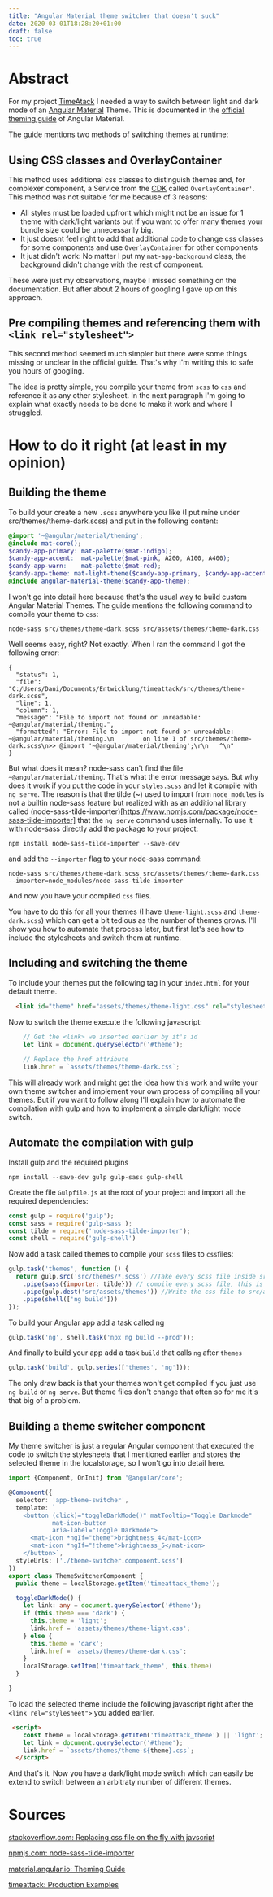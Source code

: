 ```yaml
---
title: "Angular Material theme switcher that doesn't suck"
date: 2020-03-01T18:28:20+01:00
draft: false
toc: true
---
```


# Abstract

For my project [TimeAtack](https://github.com/danielr1996/timeattack) I needed a way to switch between light and 
dark mode of an [Angular Material](https://material.angular.io/) Theme. This is documented in 
the [official theming guide](https://material.angular.io/guide/theming#defining-a-custom-theme) of Angular Material.

The guide mentions two methods of switching themes at runtime:

## Using CSS classes and OverlayContainer

This method uses additional css classes to distinguish themes and, for complexer component, 
a Service from the [CDK](https://material.angular.io/cdk/categories) called `OverlayContainer'`.
This method was not suitable for me because of 3 reasons:

- All styles must be loaded upfront which might not be an issue for 1 theme with dark/light variants but if you want to 
offer many themes your bundle size could be unnecessarily big.
- It just doesnt feel right to add that additional code to change css classes for some components and use 
`OverlayContainer` for other components
- It just didn't work: No matter I put my `mat-app-background` class, the background didn't 
change with the rest of component.

These were just my observations, maybe I missed something on the documentation. 
But after about 2 hours of googling I gave up on this approach.

## Pre compiling themes and referencing them with `<link rel="stylesheet">`

This second method seemed much simpler but there were some things missing or unclear in the official guide. 
That's why I'm writing this to safe you hours of googling.

The idea is pretty simple, you compile your theme from `scss` to `css` and reference it as any other stylesheet. 
In the next paragraph I'm going to explain what exactly needs to be done to make it work and where I struggled.

# How to do it right (at least in my opinion)
## Building the theme
To build your create a new `.scss` anywhere you like (I put mine under src/themes/theme-dark.scss) and put in the 
following content:
```.scss
@import '~@angular/material/theming';
@include mat-core();
$candy-app-primary: mat-palette($mat-indigo);
$candy-app-accent:  mat-palette($mat-pink, A200, A100, A400);
$candy-app-warn:    mat-palette($mat-red);
$candy-app-theme: mat-light-theme($candy-app-primary, $candy-app-accent, $candy-app-warn);
@include angular-material-theme($candy-app-theme);
```

I won't go into detail here because that's the usual way to build custom Angular Material Themes.
The guide mentions the following command to compile your theme to `css`:

```shell script
node-sass src/themes/theme-dark.scss src/assets/themes/theme-dark.css
```

Well seems easy, right? Not exactly. When I ran the command I got the following error:
```shell script
{
  "status": 1,
  "file": "C:/Users/Dani/Documents/Entwicklung/timeattack/src/themes/theme-dark.scss",
  "line": 1,
  "column": 1,
  "message": "File to import not found or unreadable: ~@angular/material/theming.",
  "formatted": "Error: File to import not found or unreadable: ~@angular/material/theming.\n        on line 1 of src/themes/theme-dark.scss\n>> @import '~@angular/material/theming';\r\n   ^\n"
}

```

But what does it mean? node-sass can't find the file `~@angular/material/theming`. That's what the error message says.
But why does it work if you put the code in your `styles.scss` and let it compile with `ng serve`. 
The reason is that the tilde (~) used to import from `node_modules` is not a builtin node-sass feature but realized with 
as an additional library called (node-sass-tilde-importer)[https://www.npmjs.com/package/node-sass-tilde-importer] that
the `ng serve` command uses internally. To use it with node-sass directly add the package to your project:
```shell script
npm install node-sass-tilde-importer --save-dev
```
and add the `--importer` flag to your node-sass command:
```shell script
node-sass src/themes/theme-dark.scss src/assets/themes/theme-dark.css --importer=node_modules/node-sass-tilde-importer
```
And now you have your compiled `css` files. 

You have to do this for all your themes (I have `theme-light.scss` and `theme-dark.scss`) which can get a bit tedious as
the number of themes grows. I'll show you how to automate that process later, but first let's see how to include 
the stylesheets and switch them at runtime.

## Including and switching the theme
To include your themes put the following tag in your `index.html` for your default theme.
```html
  <link id="theme" href="assets/themes/theme-light.css" rel="stylesheet ">
```

Now to switch the theme execute the following javascript:
```javascript
    // Get the <link> we inserted earlier by it's id
    let link = document.querySelector('#theme');
    
    // Replace the href attribute
    link.href = `assets/themes/theme-dark.css`;
```

This will already work and might get the idea how this work and write your own theme switcher and implement your own 
process of compiling all your themes. But if you want to follow along I'll explain how to automate the compilation with 
gulp and how to implement a simple dark/light mode switch.

## Automate the compilation with gulp
Install gulp and the required plugins
```shell script
npm install --save-dev gulp gulp-sass gulp-shell
```

Create the file `Gulpfile.js` at the root of your project and import all the required dependencies:
```javascript
const gulp = require('gulp');
const sass = require('gulp-sass');
const tilde = require('node-sass-tilde-importer');
const shell = require('gulp-shell')
```

Now add a task called themes to compile your `scss` files to `css`files:
```javascript
gulp.task('themes', function () {
  return gulp.src('src/themes/*.scss') //Take every scss file inside src/themes/
    .pipe(sass({importer: tilde})) // compile every scss file, this is essentially the same as the node-sass ... command we used earlier
    .pipe(gulp.dest('src/assets/themes')) //Write the css file to src/assets/themes/
    .pipe(shell(['ng build']))
});
```

To build your Angular app add a task called ng
```javascript
gulp.task('ng', shell.task('npx ng build --prod'));
```

And finally to build your app add a task `build` that calls `ng` after `themes`
```javascript
gulp.task('build', gulp.series(['themes', 'ng']));
``` 

The only draw back is that your themes won't get compiled if you just use `ng build` or `ng serve`.
But theme files don't change that often so for me it's that big of a problem.

## Building a theme switcher component
My theme switcher is just a regular Angular component that executed the code to switch the stylesheets 
that I mentioned earlier and stores the selected theme in the localstorage, so I won't go into detail here.


```typescript 
import {Component, OnInit} from '@angular/core';

@Component({
  selector: 'app-theme-switcher',
  template: `
    <button (click)="toggleDarkMode()" matTooltip="Toggle Darkmode"
            mat-icon-button
            aria-label="Toggle Darkmode">
      <mat-icon *ngIf="theme">brightness_4</mat-icon>
      <mat-icon *ngIf="!theme">brightness_5</mat-icon>
    </button>`,
  styleUrls: ['./theme-switcher.component.scss']
})
export class ThemeSwitcherComponent {
  public theme = localStorage.getItem('timeattack_theme');

  toggleDarkMode() {
    let link: any = document.querySelector('#theme');
    if (this.theme === 'dark') {
      this.theme = 'light';
      link.href = 'assets/themes/theme-light.css';
    } else {
      this.theme = 'dark';
      link.href = 'assets/themes/theme-dark.css';
    }
    localStorage.setItem('timeattack_theme', this.theme)
  }

}
```
To load the selected theme include the following javascript right after the `<link rel="stylesheet">` you added earlier.

```html
 <script>
    const theme = localStorage.getItem('timeattack_theme') || 'light';
    let link = document.querySelector('#theme');
    link.href = `assets/themes/theme-${theme}.css`;
  </script>
```

And that's it. Now you have a dark/light mode switch which can easily be extend to switch between an arbitraty number of different themes.

# Sources
[stackoverflow.com: Replacing css file on the fly with javscript](https://stackoverflow.com/questions/19844545/replacing-css-file-on-the-fly-and-apply-the-new-style-to-the-page)

[npmjs.com: node-sass-tilde-importer](https://www.npmjs.com/package/node-sass-tilde-importer)

[material.angular.io: Theming Guide](https://material.angular.io/guide/theming#changing-styles-at-run-time)

[timeattack: Production Examples](https://github.com/danielr1996/timeattack)